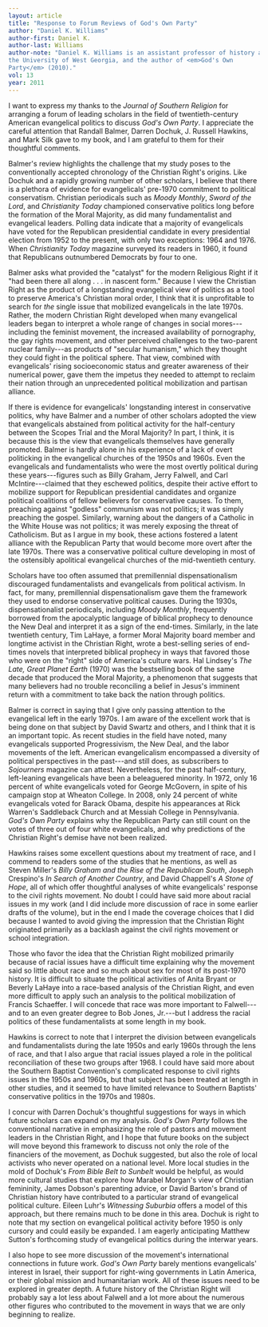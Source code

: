 ```yaml
---
layout: article
title: "Response to Forum Reviews of God's Own Party"
author: "Daniel K. Williams"
author-first: Daniel K.
author-last: Williams
author-note: "Daniel K. Williams is an assistant professor of history at
the University of West Georgia, and the author of <em>God's Own
Party</em> (2010)."
vol: 13
year: 2011
---
```


I want to express my thanks to the *Journal of Southern Religion* for
arranging a forum of leading scholars in the field of twentieth-century
American evangelical politics to discuss *God's Own Party*. I appreciate
the careful attention that Randall Balmer, Darren Dochuk, J. Russell
Hawkins, and Mark Silk gave to my book, and I am grateful to them for
their thoughtful comments.

Balmer's review highlights the challenge that my study poses to the
conventionally accepted chronology of the Christian Right's origins.
Like Dochuk and a rapidly growing number of other scholars, I believe
that there is a plethora of evidence for evangelicals' pre-1970
commitment to political conservatism. Christian periodicals such as
*Moody Monthly*, *Sword of the Lord*, and *Christianity Today*
championed conservative politics long before the formation of the Moral
Majority, as did many fundamentalist and evangelical leaders. Polling
data indicate that a majority of evangelicals have voted for the
Republican presidential candidate in every presidential election from
1952 to the present, with only two exceptions: 1964 and 1976. When
*Christianity Today* magazine surveyed its readers in 1960, it found
that Republicans outnumbered Democrats by four to one.

Balmer asks what provided the "catalyst" for the modern Religious Right
if it "had been there all along . . . in nascent form." Because I view
the Christian Right as the product of a longstanding evangelical view of
politics as a tool to preserve America's Christian moral order, I think
that it is unprofitable to search for *the* single issue that mobilized
evangelicals in the late 1970s. Rather, the modern Christian Right
developed when many evangelical leaders began to interpret a whole range
of changes in social mores---including the feminist movement, the
increased availability of pornography, the gay rights movement, and
other perceived challenges to the two-parent nuclear family---as products
of "secular humanism," which they thought they could fight in the
political sphere. That view, combined with evangelicals' rising
socioeconomic status and greater awareness of their numerical power,
gave them the impetus they needed to attempt to reclaim their nation
through an unprecedented political mobilization and partisan alliance.

If there is evidence for evangelicals' longstanding interest in
conservative politics, why have Balmer and a number of other scholars
adopted the view that evangelicals abstained from political activity for
the half-century between the Scopes Trial and the Moral Majority? In
part, I think, it is because this is the view that evangelicals
themselves have generally promoted. Balmer is hardly alone in his
experience of a lack of overt politicking in the evangelical churches of
the 1950s and 1960s. Even the evangelicals and fundamentalists who were
the most overtly political during these years---figures such as Billy
Graham, Jerry Falwell, and Carl McIntire---claimed that they eschewed
politics, despite their active effort to mobilize support for Republican
presidential candidates and organize political coalitions of fellow
believers for conservative causes. To them, preaching against "godless"
communism was not politics; it was simply preaching the gospel.
Similarly, warning about the dangers of a Catholic in the White House
was not politics; it was merely exposing the threat of Catholicism. But
as I argue in my book, these actions fostered a latent alliance with the
Republican Party that would become more overt after the late 1970s.
There was a conservative political culture developing in most of the
ostensibly apolitical evangelical churches of the mid-twentieth century.

Scholars have too often assumed that premillennial dispensationalism
discouraged fundamentalists and evangelicals from political activism. In
fact, for many, premillennial dispensationalism gave them the framework
they used to endorse conservative political causes. During the 1930s,
dispensationalist periodicals, including *Moody Monthly*, frequently
borrowed from the apocalyptic language of biblical prophecy to denounce
the New Deal and interpret it as a sign of the end-times. Similarly, in
the late twentieth century, Tim LaHaye, a former Moral Majority board
member and longtime activist in the Christian Right, wrote a
best-selling series of end-times novels that interpreted biblical
prophecy in ways that favored those who were on the "right" side of
America's culture wars. Hal Lindsey's *The Late, Great Planet Earth*
(1970) was the bestselling book of the same decade that produced the
Moral Majority, a phenomenon that suggests that many believers had no
trouble reconciling a belief in Jesus's imminent return with a
commitment to take back the nation through politics.

Balmer is correct in saying that I give only passing attention to the
evangelical left in the early 1970s. I am aware of the excellent work
that is being done on that subject by David Swartz and others, and I
think that it is an important topic. As recent studies in the field have
noted, many evangelicals supported Progressivism, the New Deal, and the
labor movements of the left. American evangelicalism encompassed a
diversity of political perspectives in the past---and still does, as
subscribers to *Sojourners* magazine can attest. Nevertheless, for the
past half-century, left-leaning evangelicals have been a beleaguered
minority. In 1972, only 16 percent of white evangelicals voted for
George McGovern, in spite of his campaign stop at Wheaton College. In
2008, only 24 percent of white evangelicals voted for Barack Obama,
despite his appearances at Rick Warren's Saddleback Church and at
Messiah College in Pennsylvania. *God's Own Party* explains why the
Republican Party can still count on the votes of three out of four white
evangelicals, and why predictions of the Christian Right's demise have
not been realized.

Hawkins raises some excellent questions about my treatment of race, and
I commend to readers some of the studies that he mentions, as well as
Steven Miller's *Billy Graham and the Rise of the Republican South*,
Joseph Crespino's *In Search of Another Country*, and David Chappell's
*A Stone of Hope*, all of which offer thoughtful analyses of white
evangelicals' response to the civil rights movement. No doubt I could
have said more about racial issues in my work (and I did include more
discussion of race in some earlier drafts of the volume), but in the end
I made the coverage choices that I did because I wanted to avoid giving
the impression that the Christian Right originated primarily as a
backlash against the civil rights movement or school integration.

Those who favor the idea that the Christian Right mobilized primarily
because of racial issues have a difficult time explaining why the
movement said so little about race and so much about sex for most of its
post-1970 history. It is difficult to situate the political activities
of Anita Bryant or Beverly LaHaye into a race-based analysis of the
Christian Right, and even more difficult to apply such an analysis to
the political mobilization of Francis Schaeffer. I will concede that
race was more important to Falwell--- and to an even greater degree to Bob
Jones, Jr.---but I address the racial politics of these fundamentalists at
some length in my book.

Hawkins is correct to note that I interpret the division between
evangelicals and fundamentalists during the late 1950s and early 1960s
through the lens of race, and that I also argue that racial issues
played a role in the political reconciliation of these two groups after
1968. I could have said more about the Southern Baptist Convention's
complicated response to civil rights issues in the 1950s and 1960s, but
that subject has been treated at length in other studies, and it seemed
to have limited relevance to Southern Baptists' conservative politics in
the 1970s and 1980s.

I concur with Darren Dochuk's thoughtful suggestions for ways in which
future scholars can expand on my analysis. *God's Own Party* follows the
conventional narrative in emphasizing the role of pastors and movement
leaders in the Christian Right, and I hope that future books on the
subject will move beyond this framework to discuss not only the role of
the financiers of the movement, as Dochuk suggested, but also the role
of local activists who never operated on a national level. More local
studies in the mold of Dochuk's *From Bible Belt to Sunbelt* would be
helpful, as would more cultural studies that explore how Marabel
Morgan's view of Christian femininity, James Dobson's parenting advice,
or David Barton's brand of Christian history have contributed to a
particular strand of evangelical political culture. Eileen Luhr's
*Witnessing Suburbia* offers a model of this approach, but there remains
much to be done in this area. Dochuk is right to note that my section on
evangelical political activity before 1950 is only cursory and could
easily be expanded. I am eagerly anticipating Matthew Sutton's
forthcoming study of evangelical politics during the interwar years.

I also hope to see more discussion of the movement's international
connections in future work. *God's Own Party* barely mentions
evangelicals' interest in Israel, their support for right-wing
governments in Latin America, or their global mission and humanitarian
work. All of these issues need to be explored in greater depth. A future
history of the Christian Right will probably say a lot less about
Falwell and a lot more about the numerous other figures who contributed
to the movement in ways that we are only beginning to realize.
